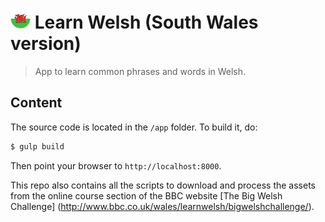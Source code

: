 # ![Learn Welsh (South Wales version)](https://raw.githubusercontent.com/gmarty/learn-welsh/master/app/img/icons/32.png "Learn Welsh (South Wales version)") Learn Welsh (South Wales version)

> App to learn common phrases and words in Welsh.

## Content

The source code is located in the `/app` folder. To build it, do:

```javascript
$ gulp build
```

Then point your browser to `http://localhost:8000`.

This repo also contains all the scripts to download and process the assets from
the online course section of the BBC website [The Big Welsh Challenge]
(http://www.bbc.co.uk/wales/learnwelsh/bigwelshchallenge/).
